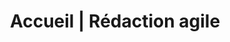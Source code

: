 ---
title: "Accueil | Rédaction agile"
description: >-
  Un service de rédaction bonifié qui s’adapte à votre réalité. Découvrir le service de rédaction agile.
image: 
draft: false
section1:
  image: /img/redaction-agile-web-1-header.png
  title: "Sara Larin"
  subtitle: "Rédaction Agile"
section2:
  title: "Qu’est-ce que la rédaction agile?"
  description: "Un service de rédaction bonifié qui s’adapte à votre réalité."
section3:
  image: /img/redaction-agile-web-2-header.jpg
  subtitle: "Adaptés à votre contexte d’affaires"
  title: "Services"
  description: >-
    Vous choisissez entre un service à la pièce ou un projet complet selon vos besoins. Je collabore avec votre équipe en mode agile afin de le produire et le lancer efficacement. Le mandat peut aussi être fait par phase pour vous permettre de segmenter votre budget de production. 
  icons:
    - icon: icon-pencil
      title: "Création de contenu"
      link: "servicePage"
      anchor: "#creation-contenu"
    - icon: icon-presentation
      title: "Rédaction SEO"
      link: "servicePage"
      anchor: "#redaction-seo"
    - icon: icon-target
      title: "Stratégie"
      link: "servicePage"
      anchor: "#strategie"
    - icon: icon-speedometer
      title: "Gestion et production"
      link: "servicePage"
      anchor: "#gestion-production"
  btn:
    text: "CONSULTER TOUS LES SERVICES"
    link: "servicePage"
section4:
  title: On collabore?
  btn1:
    text: À la pièce
    anchor: "#a-la-piece"
  btn2:
    text: Projet agile
    anchor: "#projet-agile"
section5:
  title: "À la pièce"
  description: "J’analyse votre écosystème en place pour assurer un livrable modelé à votre marque."
  portfolio:
    ## Ratio de l'image 11:17
    - image: /img/cover-3-brasseurs.jpg
      text: "Adaptation"
    - image: /img/wow-mobile.jpg
      text: "Offre promotionnelle"
    - image: /img/ville-mtl-cover.jpg
      text: "Vidéo promotionnel"
    - image: /img/manifesto.jpg
      text: "Manifesto"
section6:
  title: "Projet agile"
  steps:
    - number: 01
      title: "Évaluation"
      description: "Elle est effectuée en début de mandat afin de dresser rapidement le portrait exact du projet à accomplir et d’en comprendre l’ensemble des enjeux."
    - number: 02
      title: "Stratégie"
      description: "Elle cerne les objectifs, permet d’élaborer un plan de création de contenu et de choisir les données récoltées. Elle est la ligne directrice du projet et en assure la réussite."
    - number: 03
      title: "Création"
      description: "Elle communique votre message de façon attrayante à la cible. Elle peut être modifiée au besoin suite à l’analyse. "
    - number: 04
      title: "Analyse"
      description: "Les données récoltées déterminent la performance de la création et permettent de s’ajuster au besoin."
    ## - number: 05
      ## title: "Évaluation"
      ## description: "Il est possible de faire des modifications à la création existante ou d’ajouter du nouveau contenu. Ce mode agile permet de segmenter le budget de production et d’assurer une livraison plus rapide de la première version du projet."
section7:
  client: nod-A
  title: Site Web Makestorming
  description: Rédaction d’un site Web pour le marché anglophone.
  btn:
    text: Voir le projet
    link: "#"
section8:
  title: Je travaille avec les agences et les entreprises
  box1:
    image: /img/hp-viz-agences.png
    title: Agences
    description: "Je connais bien la structure de travail en agence. Je cumule 7 ans d’expérience chez Sid Lee, LG2 et Taxi. Je m’intègre ainsi facilement à votre équipe composée de coordonnateurs, designers, d’architectes de l’information, etc. Je livre une création en accord avec l’image de marque de vos clients."
    btn:
      text: Découvrir un projet d’agence
      link: "#"
  box2:
    image: /img/hp-viz-entreprises.png
    title: Entreprises
    description: >-
      Je collabore directement avec les membres de votre équipe en vue de compléter avec succès le projet. Mon implication vous évite de nombreuses heures de gestion à l’interne et limite les intermédiaires. Le mandat peut être un projet complet agile ou à la pièce selon votre besoin. 
    btn:
      text: Découvrir un projet d’entreprise
      link: "#"
section9:
  imageg: /img/bloc-gauche-redaction.png
  imaged: /img/bloc-droite-redaction.png
  title: À la hauteur
  description: >-
    J’offre un service de rédaction bonifié avec mon équipe de collaborateurs. Je me spécialise en rédaction, en stratégie et en gestion.
  btn:
    text: "À propos de Sara"
    link: "/a-propos"
section10:
  title: "Projets"
section11:
  title: "Quelques clients"
  clients:
    - name: Les industries Harnois
      link: "#"
      logo: /img/logo-harnois.png
    - name: nod-A
      link: "#"
      logo: /images/logo-10.png
    - name: Gab café
      link: "#"
      logo: /images/logo-10.png
    - name: Tourisme Lanaudière
      link: "#"
      logo: /img/logo-toursime.png
    - name: Grenier nouvelles
      link: "#"
      logo: /images/logo-10.png
    - name: Cryos 
      link: "#"
      logo: /images/logo-10.png
    - name: SOS Labyrinthe 
      link: "#"
      logo: /img/logo-sos.png
    - name: Gestev
      link: "#"
      logo: /images/logo-10.png
    - name: Youville Haussmann Park
      link: "#"
      logo: /img/logo-youville.png
    - name: Buck créatifs 
      link: "#"
      logo: /img/logo-buck.png
section12:
  testimonials:
    - text: >-
        Étant moi-même un homme de mots (et je le dis avec toute l'humilité de quelqu'un qui n'a que 6 crédits universitaires), j'ai été plus que satisfait de ma relation avec Sara. C'était professionnel, rapide, satisfaisant et j'en suis sorti heureux, comblé et mon site Web ainsi que mes réseaux sociaux ont pris du tonus et de la vigueur. Comme toujours, merci. Love
      name: Gabriel Dancause, cofondateur GAB
    - text: >-
        Sara démontre toujours une très grande créativité et une compréhension rapide des clients et enjeux. Elle se démarque par sa capacité de créer des textes marquants et axés résultat. Elle maîtrise tous les styles et longueurs, du « liners/short copy » au « long copy ».
      name: Alexandre Cossette, chef de marque groupe Antonopoulos
    - text: >-
        Sara a cette capacité à joindre une gestion de projet serrée à l'aspect créatif du livrable à produire. Elle est en mesure de faire une évaluation critique et pertinente au niveau créatif, tout en mettant le tout en contexte grâce à sa grande expérience sur de nombreux comptes et projets. C'est un atout essentiel dans le contexte d'affaires dans lequel nous évoluons chaque jour.
      name: Alexandre Gravel, Associé-fondateur et producteur Toast Studio
    - text: >-
        Sara est une personne sensible et intelligente. travailler avec elle c'est agréable, devrais-je dire collaborer, en effet c'est sa force la collaboration. Elle pose les bonnes questions et aime aller au fond des choses. C'est donc dire que c'est super que de la connaître et de savoir que nous pouvons compter sur elle.
      name: Stéphane Olivier, Producteur / Propriétaire Buck Créatifs
    - text: >-
        Les Industries Harnois ont pris tout un virage en 2017-2018 avec la refonte complète de leur image de marque ainsi que de nouvelles stratégies marketing, dont un tout nouveau site web. Sara a très bien compris l’entreprise et son environnement (une grande entreprise qui chapeaute 3 divisions très différentes) afin d’acquitter son mandat parfaitement. Du contenu devait être créé pour plusieurs plateformes : site web, brochures, photos, vidéos, articles de blogue, etc. Versatile, Sara a très bien su mener à terme ses projets qui comprenaient non seulement de la rédaction et de la recherche, mais aussi de la gestion. Le travail d’équipe et l’initiative ont également été de mise puisqu’elle a dû contacter et travailler avec plusieurs intervenants en plus de la coordonnatrice de projets de l’entreprise.
      name: Geneviève Hétu, Coordonnatrice marketing Industries Harnois Inc.  
section13:
  title: "Vous avez des questions?"
  image: /img/hp-bloc contact.png

---